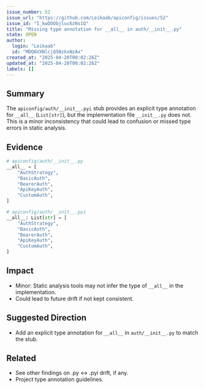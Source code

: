 ```yaml
---
issue_number: 52
issue_url: "https://github.com/Leikaab/apiconfig/issues/52"
issue_id: "I_kwDOObjluc6zNs1Q"
title: "Missing type annotation for __all__ in auth/__init__.py"
state: OPEN
author:
  login: "Leikaab"
  id: "MDQ6VXNlcjQ5NzkxNzAx"
created_at: "2025-04-20T00:02:26Z"
updated_at: "2025-04-20T00:02:26Z"
labels: []
---
```


## Summary
The `apiconfig/auth/__init__.pyi` stub provides an explicit type annotation for `__all__` (`List[str]`), but the implementation file `__init__.py` does not. This is a minor inconsistency that could lead to confusion or missed type errors in static analysis.

## Evidence
```python
# apiconfig/auth/__init__.py
__all__ = [
    "AuthStrategy",
    "BasicAuth",
    "BearerAuth",
    "ApiKeyAuth",
    "CustomAuth",
]

# apiconfig/auth/__init__.pyi
__all__: List[str] = [
    "AuthStrategy",
    "BasicAuth",
    "BearerAuth",
    "ApiKeyAuth",
    "CustomAuth",
]
```

## Impact
- Minor: Static analysis tools may not infer the type of `__all__` in the implementation.
- Could lead to future drift if not kept consistent.

## Suggested Direction
- Add an explicit type annotation for `__all__` in `auth/__init__.py` to match the stub.

## Related
- See other findings on .py ↔ .pyi drift, if any.
- Project type annotation guidelines.